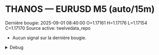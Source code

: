 # THANOS — EURUSD M5 (auto/15m)
Dernière bougie: 2025-09-01 08:40:00  O=1.17161  H=1.17176  L=1.17154  C=1.17170
Source active: twelvedata_repo

- Aucun signal sur la dernière bougie.

<details><summary>Debug</summary>

- TD_API_KEY manquant.

</details>